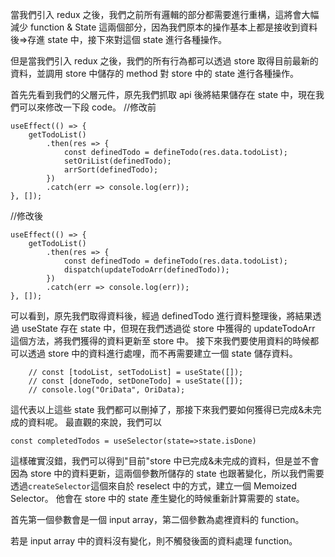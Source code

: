 當我們引入 redux 之後，我們之前所有邏輯的部分都需要進行重構，這將會大幅減少 function & State 這兩個部分，因為我們原本的操作基本上都是接收到資料後=>存進 state 中，接下來對這個 state 進行各種操作。

但是當我們引入 redux 之後，我們的所有行為都可以透過 store 取得目前最新的資料，並調用 store 中儲存的 method 對 store 中的 state 進行各種操作。

首先先看到我們的父層元件，原先我們抓取 api 後將結果儲存在 state 中，現在我們可以來修改一下段 code。
//修改前

```
useEffect(() => {
    getTodoList()
        .then(res => {
            const definedTodo = defineTodo(res.data.todoList);
            setOriList(definedTodo);
            arrSort(definedTodo);
        })
        .catch(err => console.log(err));
}, []);
```

//修改後

```
useEffect(() => {
    getTodoList()
        .then(res => {
            const definedTodo = defineTodo(res.data.todoList);
            dispatch(updateTodoArr(definedTodo));
        })
        .catch(err => console.log(err));
}, []);
```

可以看到，原先我們取得資料後，經過 definedTodo 進行資料整理後，將結果透過 useState 存在 state 中，但現在我們透過從 store 中獲得的 updateTodoArr 這個方法，將我們獲得的資料更新至 store 中。
接下來我們要使用資料的時候都可以透過 store 中的資料進行處哩，而不再需要建立一個 state 儲存資料。

```
    // const [todoList, setTodoList] = useState([]);
    // const [doneTodo, setDoneTodo] = useState([]);
    // console.log("OriData", OriData);
```

這代表以上這些 state 我們都可以刪掉了，那接下來我們要如何獲得已完成&未完成的資料呢。
最直觀的來說，我們可以

```
const completedTodos = useSelector(state=>state.isDone)
```

這樣確實沒錯，我們可以得到"目前"store 中已完成&未完成的資料，但是並不會因為 store 中的資料更新，這兩個參數所儲存的 state 也跟著變化，所以我們需要透過`createSelector`這個來自於 reselect 中的方式，建立一個 Memoized Selector。
他會在 store 中的 state 產生變化的時候重新計算需要的 state。

首先第一個參數會是一個 input array，第二個參數為處裡資料的 function。

若是 input array 中的資料沒有變化，則不觸發後面的資料處理 function。
